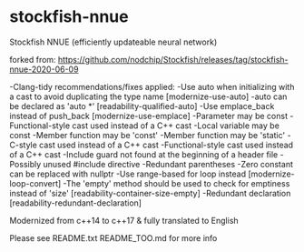 # stockfish-nnue
Stockfish NNUE (efficiently updateable neural network)

forked from:
https://github.com/nodchip/Stockfish/releases/tag/stockfish-nnue-2020-06-09

-Clang-tidy recommendations/fixes applied:
-Use auto when initializing with a cast to avoid duplicating the type name [modernize-use-auto]
-auto can be declared as 'auto *' [readability-qualified-auto]
-Use emplace_back instead of push_back [modernize-use-emplace]
-Parameter may be const
-Functional-style cast used instead of a C++ cast
-Local variable may be const
-Member function may be 'const'
-Member function may be 'static'
-C-style cast used instead of a C++ cast
-Functional-style cast used instead of a C++ cast
-Include guard not found at the beginning of a header file
-Possibly unused #include directive
-Redundant parentheses
-Zero constant can be replaced with nullptr
-Use range-based for loop instead [modernize-loop-convert]
-The 'empty' method should be used to check for emptiness instead of 'size' [readability-container-size-empty]
-Redundant declaration [readability-redundant-declaration]

Modernized from c++14 to c++17 & fully translated to English

Please see
README.txt
README_TOO.md
for more info